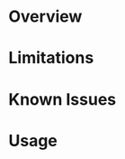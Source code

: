 # Overview

# Limitations

# Known Issues

# Usage

<!-- BEGINNING OF PRE-COMMIT-TERRAFORM DOCS HOOK -->

<!-- END OF PRE-COMMIT-TERRAFORM DOCS HOOK -->
